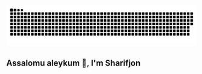 <div>
  <img src="https://github.com/omadli/omadli/raw/master/output/github-contribution-grid-snake.svg" alt="snake"></center>
</div>



 <h2>Assalomu aleykum 👋, I'm Sharifjon</h2>
